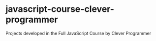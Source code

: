 # javascript-course-clever-programmer
Projects developed in the Full JavaScript Course by Clever Programmer
